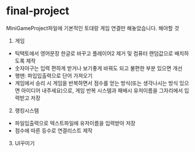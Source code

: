 # final-project
MiniGameProject파일에 기본적인 토대랑 게임 연결만 해놓았습니다.
해야할 것
1. 게임
- 틱택토에서 영어문장 한글로 바꾸고 플레이어2 제거 및 컴퓨터 랜덤값으로 배치하도록 제작
- 숫자야구는 입력 편하게 받거나 보기좋게 바꿔도 되고 불편한 부분 있으면 개선
- 행맨: 파입입출력으로 단어 가져오기
- 게임에서 승리 시 게임을 반복하면서 점수를 얻는 방식(또는 생각나시는 방식 있으면 아이디어 내주세요)으로, 게임 반복 시스템과 패배시 유저이름을 그자리에서 입력받고 저장
2. 랭킹시스템
- 파일입출력으로 텍스트파일에 유저이름을 입력받아 저장
- 점수에 따른 등수로 연결리스트 제작
3. UI꾸미기
